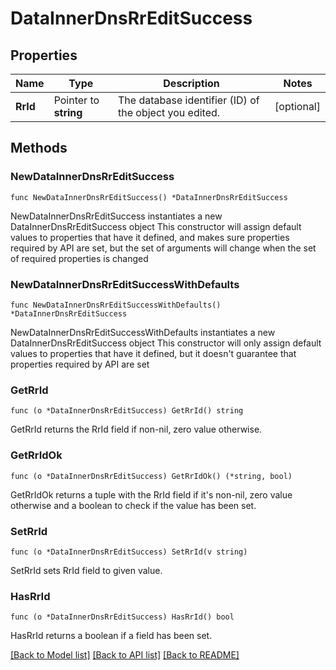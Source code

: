 # DataInnerDnsRrEditSuccess

## Properties

Name | Type | Description | Notes
------------ | ------------- | ------------- | -------------
**RrId** | Pointer to **string** | The database identifier (ID) of the object you edited. | [optional] 

## Methods

### NewDataInnerDnsRrEditSuccess

`func NewDataInnerDnsRrEditSuccess() *DataInnerDnsRrEditSuccess`

NewDataInnerDnsRrEditSuccess instantiates a new DataInnerDnsRrEditSuccess object
This constructor will assign default values to properties that have it defined,
and makes sure properties required by API are set, but the set of arguments
will change when the set of required properties is changed

### NewDataInnerDnsRrEditSuccessWithDefaults

`func NewDataInnerDnsRrEditSuccessWithDefaults() *DataInnerDnsRrEditSuccess`

NewDataInnerDnsRrEditSuccessWithDefaults instantiates a new DataInnerDnsRrEditSuccess object
This constructor will only assign default values to properties that have it defined,
but it doesn't guarantee that properties required by API are set

### GetRrId

`func (o *DataInnerDnsRrEditSuccess) GetRrId() string`

GetRrId returns the RrId field if non-nil, zero value otherwise.

### GetRrIdOk

`func (o *DataInnerDnsRrEditSuccess) GetRrIdOk() (*string, bool)`

GetRrIdOk returns a tuple with the RrId field if it's non-nil, zero value otherwise
and a boolean to check if the value has been set.

### SetRrId

`func (o *DataInnerDnsRrEditSuccess) SetRrId(v string)`

SetRrId sets RrId field to given value.

### HasRrId

`func (o *DataInnerDnsRrEditSuccess) HasRrId() bool`

HasRrId returns a boolean if a field has been set.


[[Back to Model list]](../README.md#documentation-for-models) [[Back to API list]](../README.md#documentation-for-api-endpoints) [[Back to README]](../README.md)



